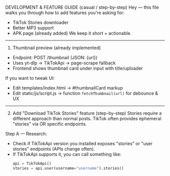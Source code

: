 DEVELOPMENT & FEATURE GUIDE (casual / step-by-step)
Hey — this file walks you through how to add features you're asking for:
- TikTok Stories downloader
- Better MP3 support
- APK page (already added)
We keep it short + actionable.

---

1) Thumbnail preview (already implemented)
- Endpoint: POST /thumbnail (JSON: {url})
- Uses yt-dlp -> TikTokApi -> page-scrape fallback
- Frontend shows thumbnail card under input with title/uploader

If you want to tweak UI:
- Edit templates/index.html -> #thumbnailCard markup
- Edit static/js/script.js -> function `fetchThumbnail(url)` for debounce & UX

---

2) Add "Download TikTok Stories" feature (step-by-step)
Stories require a different approach than normal posts. TikTok often provides ephemeral "stories" via OR specific endpoints.

Step A — Research:
- Check if TikTokApi version you installed exposes "stories" or "user stories" endpoints (APIs change often).
- If TikTokApi supports it, you can call something like:
  ```py
  api = TikTokApi()
  stories = api.user(username="username").stories()
